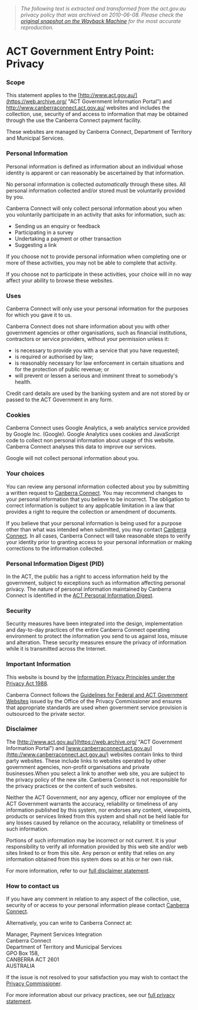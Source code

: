 > *The following text is extracted and transformed from the act.gov.au privacy policy that was archived on 2010-06-08. Please check the [original snapshot on the Wayback Machine](https://web.archive.org/web/20100608094850id_/http%3A//www.act.gov.au/CAP/accesspoint%3Faction%3Dprivacy%26pageTitle%3DPrivacy) for the most accurate reproduction.*

# ACT Government Entry Point: Privacy

### Scope

This statement applies to the [http://www.act.gov.au/](https://web.archive.org/ "ACT Government Information Portal") and <http://www.canberraconnect.act.gov.au/> websites and includes the collection, use, security of and access to information that may be obtained through the use the Canberra Connect payment facility. 

These websites are managed by Canberra Connect, Department of Territory and Municipal Services.

### Personal Information

Personal information is defined as information about an individual whose identity is apparent or can reasonably be ascertained by that information.

No personal information is collected _automatically_ through these sites. All personal information collected and/or stored must be voluntarily provided by you. 

Canberra Connect will only collect personal information about you when you voluntarily participate in an activity that asks for information, such as:

  * Sending us an enquiry or feedback 
  * Participating in a survey 
  * Undertaking a payment or other transaction 
  * Suggesting a link 



If you choose not to provide personal information when completing one or more of these activities, you may not be able to complete that activity.

If you choose not to participate in these activities, your choice will in no way affect your ability to browse these websites.

### Uses

Canberra Connect will only use your personal information for the purposes for which you gave it to us. 

Canberra Connect does not share information about you with other government agencies or other organisations, such as financial institutions, contractors or service providers, without your permission unless it: 

  * is necessary to provide you with a service that you have requested;
  * is required or authorised by law;
  * is reasonably necessary for law enforcement in certain situations and for the protection of public revenue; or
  * will prevent or lessen a serious and imminent threat to somebody's health. 



Credit card details are used by the banking system and are not stored by or passed to the ACT Government in any form. 

### Cookies

Canberra Connect uses Google Analytics, a web analytics service provided by Google Inc. (Google). Google Analytics uses cookies and JavaScript code to collect non personal information about usage of this website. Canberra Connect analyses this data to improve our services.

Google will not collect personal information about you. 

### Your choices

You can review any personal information collected about you by submitting a written request to [Canberra Connect](http://www.canberraconnect.act.gov.au/CAP/accesspoint/cc?action=contactUs&pageTitle=Contact+Us "Contact us"). You may recommend changes to your personal information that you believe to be incorrect. The obligation to correct information is subject to any applicable limitation in a law that provides a right to require the collection or amendment of documents.

If you believe that your personal information is being used for a purpose other than what was intended when submitted, you may contact [Canberra Connect](http://www.canberraconnect.act.gov.au/CAP/accesspoint/cc?action=contactUs&pageTitle=Contact+Us "Contact us"). In all cases, Canberra Connect will take reasonable steps to verify your identity prior to granting access to your personal information or making corrections to the information collected.

### Personal Information Digest (PID)

In the ACT, the public has a right to access information held by the government, subject to exceptions such as information affecting personal privacy. The nature of personal information maintained by Canberra Connect is identified in the [ACT Personal Information Digest](http://www.jcs.act.gov.au/eLibrary/contents.html).

### Security 

Security measures have been integrated into the design, implementation and day-to-day practices of the entire Canberra Connect operating environment to protect the information you send to us against loss, misuse and alteration. These security measures ensure the privacy of information while it is transmitted across the Internet.

### Important Information

This website is bound by the [ Information Privacy Principles under the Privacy Act 1988](http://www.privacy.gov.au/publications/ipps.html "Information Privacy Principles under the Privacy Act 1988"). 

Canberra Connect follows the [ Guidelines for Federal and ACT Government Websites](http://www.privacy.gov.au/internet/web/index.html "Guidelines for Federal and ACT Government Websites ") issued by the Office of the Privacy Commissioner and ensures that appropriate standards are used when government service provision is outsourced to the private sector. 

### Disclaimer

The [http://www.act.gov.au/](https://web.archive.org/ "ACT Government Information Portal") and [www.canberraconnect.act.gov.au](http://www.canberraconnect.act.gov.au/) websites contain links to third party websites. These include links to websites operated by other government agencies, non-profit organisations and private businesses.When you select a link to another web site, you are subject to the privacy policy of the new site. Canberra Connect is not responsible for the privacy practices or the content of such websites. 

Neither the ACT Government, nor any agency, officer nor employee of the ACT Government warrants the accuracy, reliability or timeliness of any information published by this system, nor endorses any content, viewpoints, products or services linked from this system and shall not be held liable for any losses caused by reliance on the accuracy, reliability or timeliness of such information. 

Portions of such information may be incorrect or not current. It is your responsibility to verify all information provided by this web site and/or web sites linked to or from this site. Any person or entity that relies on any information obtained from this system does so at his or her own risk.

For more information, refer to our [full disclaimer statement](https://web.archive.org/web/20100608094850id_/http%3A//www.act.gov.au/CAP/accesspoint%3Faction%3Dprivacy%26pageTitle%3DPrivacy?action=disclaimer&pageTitle=Disclaimer "Disclaimer").

### How to contact us

If you have any comment in relation to any aspect of the collection, use, security of or access to your personal information please contact [ Canberra Connect](http://www.canberraconnect.act.gov.au/CAP/accesspoint/cc?action=contactUs&pageTitle=Contact+Us "Contact us"). 

Alternatively, you can write to Canberra Connect at: 

Manager, Payment Services Integration  
Canberra Connect  
Department of Territory and Municipal Services  
GPO Box 158,   
CANBERRA ACT 2601  
AUSTRALIA 

If the issue is not resolved to your satisfaction you may wish to contact the [Privacy Commissioner](http://www.privacy.gov.au/ "Privacy Commissioner"). 

For more information about our privacy practices, see our [full privacy statement](https://web.archive.org/web/20100608094850id_/http%3A//www.act.gov.au/CAP/accesspoint%3Faction%3Dprivacy%26pageTitle%3DPrivacy?action=privacyFull&pageTitle=Full%20Privacy%20Statment "Full privacy statement").

